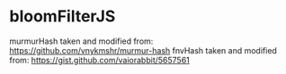 # bloomFilterJS

murmurHash taken and modified from: https://github.com/vnykmshr/murmur-hash
fnvHash taken and modified from: https://gist.github.com/vaiorabbit/5657561
